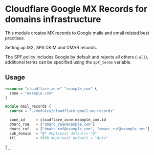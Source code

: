 # Cloudflare Google MX Records for domains infrastructure

This module creates MX records to Google mails and email related best practises. 

Setting up MX, SPS DKIM and DMAR records.

The SPF policy includes Google by default and rejects all others (`-all`), additional terms can be specified using the `spf_terms` variable.  
## Usage

```terraform
resource "cloudflare_zone" "example_com" {
  zone = "example.com"
}

module mail_records {
  source = "./modules/cloudflare-gmail-mx-records"

  zone_id     = cloudflare_zone.example_com.id
  dmarc_rua   = ["dmarc_rua@example.com"]
  dmarc_ruf   = ["dmarc_ruf@example.com", "dmarc_ruf@example.net"]
  sub_domain  = "@" #optional default= "@" 
  ttl         = 3600 #optional default = "Auto"

}
´´´
